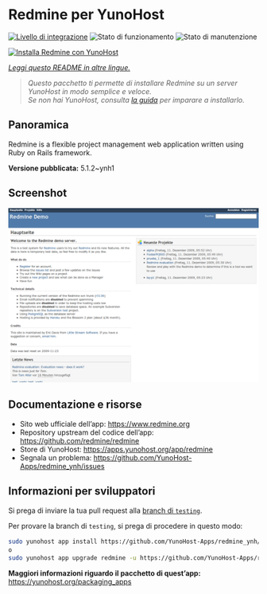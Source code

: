<!--
N.B.: Questo README è stato automaticamente generato da <https://github.com/YunoHost/apps/tree/master/tools/readme_generator>
NON DEVE essere modificato manualmente.
-->

# Redmine per YunoHost

[![Livello di integrazione](https://dash.yunohost.org/integration/redmine.svg)](https://dash.yunohost.org/appci/app/redmine) ![Stato di funzionamento](https://ci-apps.yunohost.org/ci/badges/redmine.status.svg) ![Stato di manutenzione](https://ci-apps.yunohost.org/ci/badges/redmine.maintain.svg)

[![Installa Redmine con YunoHost](https://install-app.yunohost.org/install-with-yunohost.svg)](https://install-app.yunohost.org/?app=redmine)

*[Leggi questo README in altre lingue.](./ALL_README.md)*

> *Questo pacchetto ti permette di installare Redmine su un server YunoHost in modo semplice e veloce.*  
> *Se non hai YunoHost, consulta [la guida](https://yunohost.org/install) per imparare a installarlo.*

## Panoramica

Redmine is a flexible project management web application written using Ruby on Rails framework.


**Versione pubblicata:** 5.1.2~ynh1

## Screenshot

![Screenshot di Redmine](./doc/screenshots/Redmine-demo.png)

## Documentazione e risorse

- Sito web ufficiale dell’app: <https://www.redmine.org>
- Repository upstream del codice dell’app: <https://github.com/redmine/redmine>
- Store di YunoHost: <https://apps.yunohost.org/app/redmine>
- Segnala un problema: <https://github.com/YunoHost-Apps/redmine_ynh/issues>

## Informazioni per sviluppatori

Si prega di inviare la tua pull request alla [branch di `testing`](https://github.com/YunoHost-Apps/redmine_ynh/tree/testing).

Per provare la branch di `testing`, si prega di procedere in questo modo:

```bash
sudo yunohost app install https://github.com/YunoHost-Apps/redmine_ynh/tree/testing --debug
o
sudo yunohost app upgrade redmine -u https://github.com/YunoHost-Apps/redmine_ynh/tree/testing --debug
```

**Maggiori informazioni riguardo il pacchetto di quest’app:** <https://yunohost.org/packaging_apps>
